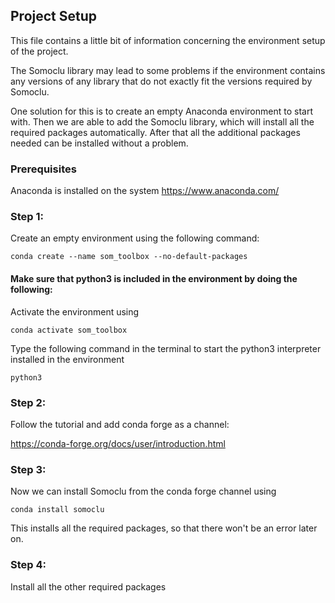 ## Project Setup

This file contains a little bit of information concerning the environment setup of the project. 

The Somoclu library may lead to some problems if the environment contains any versions of any library that do not exactly fit the versions required by Somoclu.

One solution for this is to create an empty Anaconda environment to start with. Then we are able to add the Somoclu library, which will install all the required
packages automatically. After that all the additional packages needed can be installed without a problem.

### Prerequisites

Anaconda is installed on the system https://www.anaconda.com/

### Step 1:

Create an empty environment using the following command:

```conda create --name som_toolbox --no-default-packages```

#### Make sure that python3 is included in the environment by doing the following:

Activate the environment using

```conda activate som_toolbox```

Type the following command in the terminal to start the python3 interpreter installed in the environment

```python3```


### Step 2:

Follow the tutorial and add conda forge as a channel: 

https://conda-forge.org/docs/user/introduction.html

### Step 3:

Now we can install Somoclu from the conda forge channel using

```conda install somoclu```

This installs all the required packages, so that there won't be an error later on.

### Step 4:

Install all the other required packages
